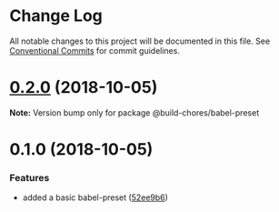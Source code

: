 # Change Log

All notable changes to this project will be documented in this file.
See [Conventional Commits](https://conventionalcommits.org) for commit guidelines.

# [0.2.0](https://github.com/critocrito/build-chores/compare/v0.1.0...v0.2.0) (2018-10-05)

**Note:** Version bump only for package @build-chores/babel-preset





# 0.1.0 (2018-10-05)


### Features

* added a basic babel-preset ([52ee9b6](https://github.com/critocrito/build-chores/commit/52ee9b6))
